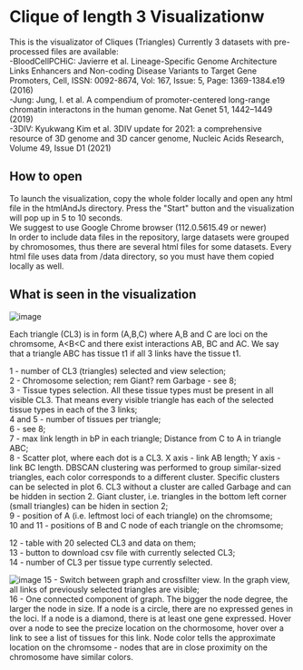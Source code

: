 # Clique of length 3 Visualizationw
This is the visualizator of Cliques (Triangles)
Currently 3 datasets with pre-processed files are available:\
-BloodCellPCHiC: Javierre et al. Lineage-Specific Genome Architecture Links Enhancers and Non-coding Disease Variants to Target Gene Promoters, Cell, ISSN: 0092-8674, Vol: 167, Issue: 5, Page: 1369-1384.e19 (2016)\
-Jung: Jung, I. et al. A compendium of promoter-centered long-range chromatin interactons in the human genome. Nat Genet 51, 1442–1449 (2019)\
-3DIV: Kyukwang Kim et al. 3DIV update for 2021: a comprehensive resource of 3D genome and 3D cancer genome, Nucleic Acids Research, Volume 49, Issue D1 (2021)

## How to open
To launch the visualization, copy the whole folder locally and open any html file in the htmlAndJs directory. Press the "Start" button and the visualization will pop up in 5 to 10 seconds. \
We suggest to use Google Chrome browser (112.0.5615.49 or newer) \
In order to include data files in the repository, large datasets were grouped by chromosomes, thus there are several html files for some datasets. Every html file uses data from /data directory, so you must have them copied locally as well.
## What is seen in the visualization
![image](https://user-images.githubusercontent.com/119489036/230384512-f07a0bca-1b3c-4433-aaa3-8c85084062b3.png)

Each triangle (CL3) is in form (A,B,C) where A,B and C are loci on the chromsome, A<B<C and there exist interactions AB, BC and AC.
We say that a triangle ABC has tissue t1 if all 3 links have the tissue t1.

1 - number of CL3 (triangles) selected and view selection;\
2 - Chromosome selection; rem Giant? rem Garbage - see 8;\
3 - Tissue types selection. All these tissue types must be present in all visible CL3. That means every visible triangle has each of the selected tissue types in each of the 3 links;\
4 and 5 - number of tissues per triangle;\
6 - see 8;\
7 - max link length in bP in each triangle; Distance from C to A in triangle ABC;\
8 - Scatter plot, where each dot is a CL3. X axis - link AB length; Y axis - link BC length. DBSCAN clustering was performed to group similar-sized triangles, each color corresponds to a different cluster. Specific clusters can be selected in plot 6. CL3 without a cluster are called Garbage and can be hidden in section 2. Giant cluster, i.e. triangles in the bottom left corner (small triangles) can be hiden in section 2;\
9 - position of A (i.e. leftmost loci of each triangle) on the chromsome;\
10 and 11 - positions of B and C node of each triangle on the chromsome;

12 - table with 20 selected CL3 and data on them;\
13 - button to download csv file with currently selected CL3;\
14 - number of CL3 per tissue type currently selected.

![image](https://user-images.githubusercontent.com/119489036/230392178-d7ef8194-aa90-4f66-9c30-85db63be9c10.png)
15 - Switch between graph and crossfilter view. In the graph view, all links of previously selected triangles are visible; \
16 - One connected component of graph. The bigger the node degree, the larger the node in size. If a node is a circle, there are no expressed genes in the loci. If a node is a diamond, there is at least one gene expressed. Hover over a node to see the precize location on the chormosome, hover over a link to see a list of tissues for this link. Node color tells the approximate location on the chromsome - nodes that are in close proximity on the chromosome have similar colors.
